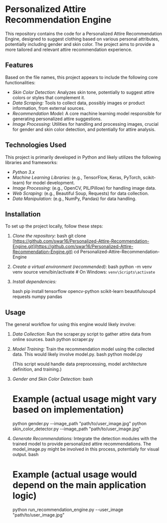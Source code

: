# Personalized Attire Recommendation Engine

This repository contains the code for a Personalized Attire Recommendation Engine, designed to suggest clothing based on various personal attributes, potentially including gender and skin color. The project aims to provide a more tailored and relevant attire recommendation experience.


## Features

Based on the file names, this project appears to include the following core functionalities:

* *Skin Color Detection:* Analyzes skin tone, potentially to suggest attire colors or styles that complement it.
* *Data Scraping:* Tools to collect data, possibly images or product information, from external sources.
* *Recommendation Model:* A core machine learning model responsible for generating personalized attire suggestions.
* *Image Processing:* Utilities for handling and processing images, crucial for gender and skin color detection, and potentially for attire analysis.

## Technologies Used

This project is primarily developed in Python and likely utilizes the following libraries and frameworks:

* *Python 3.x*
* *Machine Learning Libraries:* (e.g., TensorFlow, Keras, PyTorch, scikit-learn) for model development.
* *Image Processing:* (e.g., OpenCV, PIL/Pillow) for handling image data.
* *Web Scraping:* (e.g., Beautiful Soup, Requests) for data collection.
* *Data Manipulation:* (e.g., NumPy, Pandas) for data handling.


## Installation

To set up the project locally, follow these steps:

1.  *Clone the repository:*
    bash
    git clone [https://github.com/swar16/Personalized-Attire-Recommendation-Engine.git](https://github.com/swar16/Personalized-Attire-Recommendation-Engine.git)
    cd Personalized-Attire-Recommendation-Engine
    

2.  *Create a virtual environment (recommended):*
    bash
    python -m venv venv
    source venv/bin/activate  # On Windows: `venv\Scripts\activate`
    

3.  *Install dependencies:*
    
    bash
    pip install tensorflow opencv-python scikit-learn beautifulsoup4 requests numpy pandas
    

## Usage

The general workflow for using this engine would likely involve:

1.  *Data Collection:* Run the scraper.py script to gather attire data from online sources.
    bash
    python scraper.py
    

2.  *Model Training:* Train the recommendation model using the collected data. This would likely involve model.py.
    bash
    python model.py
    
    (This script would handle data preprocessing, model architecture definition, and training.)

3.  *Gender and Skin Color Detection:* 
    bash
    # Example (actual usage might vary based on implementation)
    python gender.py --image_path "path/to/user_image.jpg"
    python skin_color_detector.py --image_path "path/to/user_image.jpg"
    

4.  *Generate Recommendations:* Integrate the detection modules with the trained model to provide personalized attire recommendations. The model_image.py might be involved in this process, potentially for visual output.
    bash
    # Example (actual usage would depend on the main application logic)
    python run_recommendation_engine.py --user_image "path/to/user_image.jpg"
    
